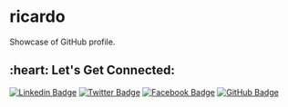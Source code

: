 # ricardo
Showcase of GitHub profile.







<h2 align="left">:heart: Let's Get Connected:</h2>

[![Linkedin Badge](https://img.shields.io/badge/-Ricardo%20Deodutt-blue?style=flat-square&logo=Linkedin&logoColor=white&link=https://www.linkedin.com/in/rixardo/)](https://www.linkedin.com/in/rixardo/)   [![Twitter Badge](https://img.shields.io/badge/-@RixardoDe-1ca0f1?style=flat-square&labelColor=1ca0f1&logo=twitter&logoColor=white&link=https://twitter.com/RixardoDe)](https://twitter.com/RixardoDe)   [![Facebook Badge](https://img.shields.io/badge/-Ricardo%20Deodutt-3b5998?style=flat-square&labelColor=3b5998&logo=facebook&logoColor=white&link=https://www.facebook.com/Ricardo.Deodutt)](https://www.facebook.com/Ricardo.Deodutt)   [![GitHub Badge](https://img.shields.io/badge/-Deodutt-black?style=flat-square&logo=GitHub&logoColor=white&link=https://github.com/Deodutt)](https://github.com/Deodutt)
